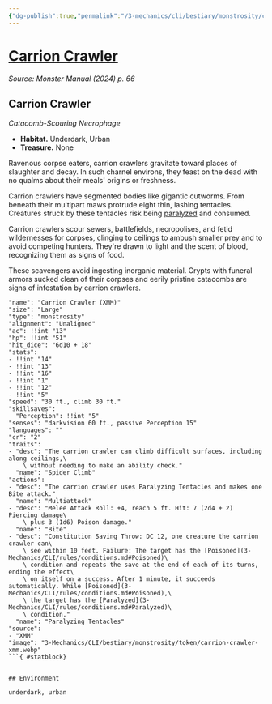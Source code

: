 ```yaml
---
{"dg-publish":true,"permalink":"/3-mechanics/cli/bestiary/monstrosity/carrion-crawler-xmm/","tags":["ttrpg-cli/compendium/src/5e/xmm","ttrpg-cli/monster/cr/2","ttrpg-cli/monster/environment/underdark","ttrpg-cli/monster/environment/urban","ttrpg-cli/monster/size/large","ttrpg-cli/monster/type/monstrosity"],"noteIcon":""}
---
```


# [Carrion Crawler](3-Mechanics\CLI\bestiary\monstrosity/carrion-crawler-xmm.md)
*Source: Monster Manual (2024) p. 66*  

## Carrion Crawler

*Catacomb-Scouring Necrophage*

- **Habitat.** Underdark, Urban  
- **Treasure.** None  

Ravenous corpse eaters, carrion crawlers gravitate toward places of slaughter and decay. In such charnel environs, they feast on the dead with no qualms about their meals' origins or freshness.

Carrion crawlers have segmented bodies like gigantic cutworms. From beneath their multipart maws protrude eight thin, lashing tentacles. Creatures struck by these tentacles risk being [paralyzed](3-Mechanics/CLI/rules/conditions.md#Paralyzed) and consumed.

Carrion crawlers scour sewers, battlefields, necropolises, and fetid wildernesses for corpses, clinging to ceilings to ambush smaller prey and to avoid competing hunters. They're drawn to light and the scent of blood, recognizing them as signs of food.

These scavengers avoid ingesting inorganic material. Crypts with funeral armors sucked clean of their corpses and eerily pristine catacombs are signs of infestation by carrion crawlers.

```statblock
"name": "Carrion Crawler (XMM)"
"size": "Large"
"type": "monstrosity"
"alignment": "Unaligned"
"ac": !!int "13"
"hp": !!int "51"
"hit_dice": "6d10 + 18"
"stats":
- !!int "14"
- !!int "13"
- !!int "16"
- !!int "1"
- !!int "12"
- !!int "5"
"speed": "30 ft., climb 30 ft."
"skillsaves":
  "Perception": !!int "5"
"senses": "darkvision 60 ft., passive Perception 15"
"languages": ""
"cr": "2"
"traits":
- "desc": "The carrion crawler can climb difficult surfaces, including along ceilings,\
    \ without needing to make an ability check."
  "name": "Spider Climb"
"actions":
- "desc": "The carrion crawler uses Paralyzing Tentacles and makes one Bite attack."
  "name": "Multiattack"
- "desc": "Melee Attack Roll: +4, reach 5 ft. Hit: 7 (2d4 + 2) Piercing damage\
    \ plus 3 (1d6) Poison damage."
  "name": "Bite"
- "desc": "Constitution Saving Throw: DC 12, one creature the carrion crawler can\
    \ see within 10 feet. Failure: The target has the [Poisoned](3-Mechanics/CLI/rules/conditions.md#Poisoned)\
    \ condition and repeats the save at the end of each of its turns, ending the effect\
    \ on itself on a success. After 1 minute, it succeeds automatically. While [Poisoned](3-Mechanics/CLI/rules/conditions.md#Poisoned),\
    \ the target has the [Paralyzed](3-Mechanics/CLI/rules/conditions.md#Paralyzed)\
    \ condition."
  "name": "Paralyzing Tentacles"
"source":
- "XMM"
"image": "3-Mechanics/CLI/bestiary/monstrosity/token/carrion-crawler-xmm.webp"
```{ #statblock}


## Environment

underdark, urban